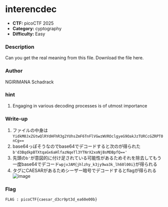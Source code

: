 # interencdec

- **CTF:** picoCTF 2025
- **Category:** cyptography
- **Difficulty:** Easy

### Description

Can you get the real meaning from this file.
Download the file here.

### Author
NGIRIMANA Schadrack

### hint
1. Engaging in various decoding processes is of utmost importance

### Write-up
1. ファイルの中身は`YidkM0JxZGtwQlRYdHFhR3g2YUhsZmF6TnFlVGwzWVROclgyeG9OakJzTURCcGZRPT0nCg==`
2. base64っぽそうなのでbase64でデコードすると次のが得られた`b'd3BqdkpBTXtqaGx6aHlfazNqeTl3YTNrX2xoNjBsMDBpfQ=='`
3. 先頭の`b'`が意図的に付け足されている可能性があるためそれを除去してもう一度base64でデコード`wpjvJAM{jhlzhy_k3jy9wa3k_lh60l00i}`が得られる
4. タグにCAESARがあるためシーザー暗号でデコードするとflagが得られる
   ![image](https://github.com/user-attachments/assets/d0667573-41ed-475f-b5a5-e183f6e8f1eb)

### Flag
`FLAG : picoCTF{caesar_d3cr9pt3d_ea60e00b}`
